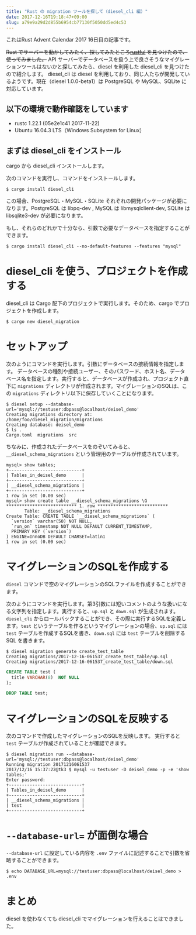 ```yaml
---
title: "Rust の migration ツールを探して（diesel_cli 編）"
date: 2017-12-16T19:18:47+09:00
slug: a79e9a29d2d855b6954cb77130f5050dd5ed4c53
---
```


これはRust Advent Calendar 2017 16日目の記事です。

~~Rust でサーバーを動かしてみたく、探してみたところ[rustful](https://github.com/Ogeon/rustful) を見つけたので、使ってみました。~~
API サーバーでデータベースを扱う上で良さそうなマイグレーションツールはないかと探してみたら、diesel を利用した diesel_cli を見つけたので紹介します。
diesel_cli は diesel を利用しており、同じ人たちが開発しているようです。現在（diesel 1.0.0-beta1）は PostgreSQL や MySQL、SQLite に対応しています。


## 以下の環境で動作確認をしています
- rustc 1.22.1 (05e2e1c41 2017-11-22)
- Ubuntu 16.04.3 LTS（Windows Subsystem for Linux）


## まずは diesel_cli をインストール
cargo から diesel_cli  インストールします。

次のコマンドを実行し、コマンドをインストールします。
```
$ cargo install diesel_cli
```

この場合、PostgreSQL・MySQL・SQLite それぞれの開発パッケージが必要になります。PostgreSQL は libpq-dev , MySQL は libmysqlclient-dev, SQLite は libsqlite3-dev が必要になります。

もし、それらのどれかで十分なら、引数で必要なデータベースを指定することができます。
```
$ cargo install diesel_cli --no-default-features --features "mysql"
```

# diesel_cli を使う、プロジェクトを作成する
diesel_cli は Cargo 配下のプロジェクトで実行します。そのため、cargo でプロジェクトを作成します。

```
$ cargo new diesel_migration
```

# セットアップ
次のようにコマンドを実行します。引数にデータベースの接続情報を指定します。
データベースの種別や接続ユーザー、そのパスワード、ホスト名、データベース名を指定します。実行すると、データベースが作成され、プロジェクト直下に `migrations` ディレクトリが作成されます。マイグレーションのSQLは、この `migrations` ディレクトリ以下に保存していくことになります。


```
$ diesel setup --database-url='mysql://testuser:dbpass@localhost/deisel_demo'
Creating migrations directory at: /home/foo/diesel_migration/migrations
Creating database: deisel_demo
$ ls .
Cargo.toml  migrations  src
```

ちなみに、作成されたデータベースをのぞいてみると、`__diesel_schema_migrations` という管理用のテーブルが作成されています。

```mysql
mysql> show tables;
+----------------------------+
| Tables_in_deisel_demo      |
+----------------------------+
| __diesel_schema_migrations |
+----------------------------+
1 row in set (0.00 sec)
mysql> show create table __diesel_schema_migrations \G
*************************** 1. row ***************************
       Table: __diesel_schema_migrations
Create Table: CREATE TABLE `__diesel_schema_migrations` (
  `version` varchar(50) NOT NULL,
  `run_on` timestamp NOT NULL DEFAULT CURRENT_TIMESTAMP,
  PRIMARY KEY (`version`)
) ENGINE=InnoDB DEFAULT CHARSET=latin1
1 row in set (0.00 sec)
```

# マイグレーションのSQLを作成する
`diesel` コマンドで空のマイグレーションのSQLファイルを作成することができます。

次のようにコマンドを実行します。第3引数には短いコメントのような扱いになる文字列を指定します。実行すると、`up.sql` と `down.sql` が生成されます。 `diesel_cli` からロールバックすることができ、その際に実行するSQLを定義します。`test` というテーブルを作るというマイグレーションの場合、`up.sql` には `test` テーブルを作成するSQLを書き、`down.sql` には `test` テーブルを削除する SQL を書きます。 

```
$ diesel migration generate create_test_table
Creating migrations/2017-12-16-061537_create_test_table/up.sql
Creating migrations/2017-12-16-061537_create_test_table/down.sql
```

```migrations/2017-12-16-061537_create_test_table/up.sql
CREATE TABLE test (
  title VARCHAR(8)  NOT NULL
);
```

```migrations/2017-12-16-061537_create_test_table/down.sql
DROP TABLE test;
```

# マイグレーションのSQLを反映する

次のコマンドで作成したマイグレーションのSQLを反映します。
実行すると `test` テーブルが作成されていることが確認できます。

```
$ diesel migration run --database-url='mysql://testuser:dbpass@localhost/deisel_demo'
Running migration 20171216061537
2017/12/16 15:37:22@tk3 $ mysql -u testuser -D deisel_demo -p -e 'show tables;'
Enter password:
+----------------------------+
| Tables_in_deisel_demo      |
+----------------------------+
| __diesel_schema_migrations |
| test                       |
+----------------------------+
```




# `--database-url=` が面倒な場合
`--database-url` に設定している内容を `.env` ファイルに記述することで引数を省略することができます。

```
$ echo DATABASE_URL=mysql://testuser:dbpass@localhost/deisel_demo > .env
```


# まとめ
diesel を使わなくても diesel_cli でマイグレーションを行えることはできました。

